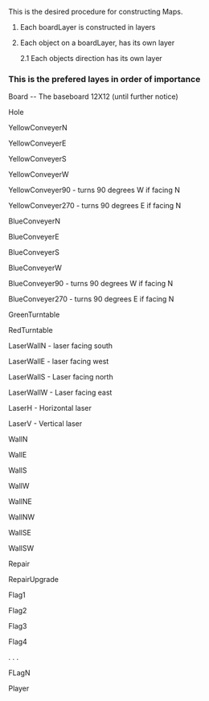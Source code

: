 This is the desired procedure for constructing Maps.

1. Each boardLayer is constructed in layers
2. Each object on a boardLayer, has its own layer
   
    2.1 Each objects direction has its own layer
   
### This is the prefered layes in order of importance
Board -- The baseboard 12X12 (until further notice)

Hole

YellowConveyerN

YellowConveyerE

YellowConveyerS

YellowConveyerW

YellowConveyer90 - turns 90 degrees W if facing N

YellowConveyer270 - turns 90 degrees E if facing N

BlueConveyerN

BlueConveyerE

BlueConveyerS

BlueConveyerW

BlueConveyer90 - turns 90 degrees W if facing N

BlueConveyer270 - turns 90 degrees E if facing N

GreenTurntable

RedTurntable

LaserWallN - laser facing south

LaserWallE - laser facing west

LaserWallS - Laser facing north

LaserWallW - Laser facing east

LaserH - Horizontal laser

LaserV - Vertical laser

WallN

WallE

WallS

WallW

WallNE

WallNW

WallSE

WallSW

Repair

RepairUpgrade

Flag1

Flag2

Flag3

Flag4

. . .

FLagN

Player

